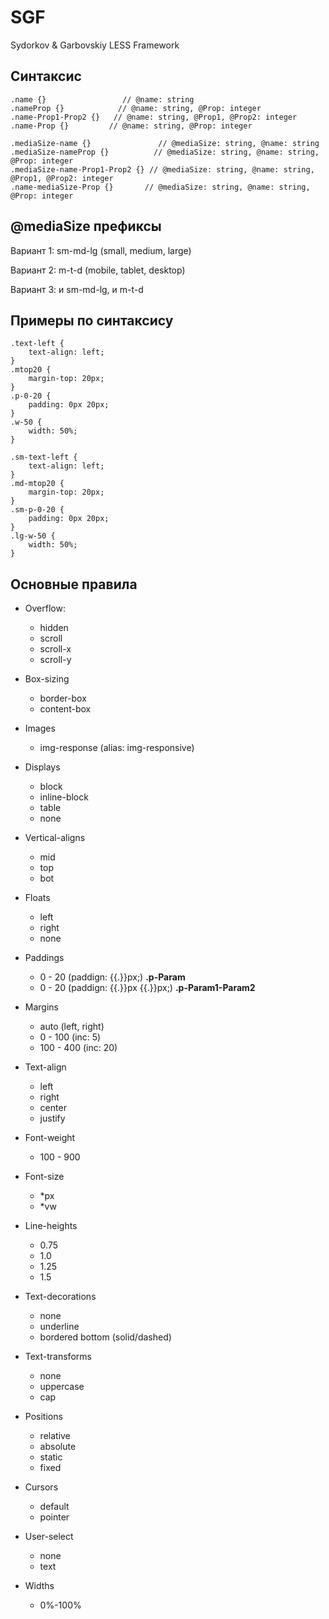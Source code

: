 # SGF
Sydorkov &amp; Garbovskiy LESS Framework

## Синтаксис
```
.name {} 	  	    	 // @name: string
.nameProp {} 	 	    // @name: string, @Prop: integer
.name-Prop1-Prop2 {}   // @name: string, @Prop1, @Prop2: integer
.name-Prop {} 	      // @name: string, @Prop: integer

.mediaSize-name {} 	  	    	 // @mediaSize: string, @name: string
.mediaSize-nameProp {} 	 	    // @mediaSize: string, @name: string, @Prop: integer
.mediaSize-name-Prop1-Prop2 {} // @mediaSize: string, @name: string, @Prop1, @Prop2: integer
.name-mediaSize-Prop {} 	  // @mediaSize: string, @name: string, @Prop: integer
```

## @mediaSize префиксы
Вариант 1: sm-md-lg (small, medium, large)

Вариант 2: m-t-d (mobile, tablet, desktop)

Вариант 3: и sm-md-lg, и m-t-d

## Примеры по синтаксису
```
.text-left {
	text-align: left;
}
.mtop20 {
	margin-top: 20px;
}
.p-0-20 {
	padding: 0px 20px;
}
.w-50 {
	width: 50%;
}

.sm-text-left {
	text-align: left;
}
.md-mtop20 {
	margin-top: 20px;
}
.sm-p-0-20 {
	padding: 0px 20px;
}
.lg-w-50 {
	width: 50%;
}
```

## Основные правила
- Overflow:
  - hidden
  - scroll
  - scroll-x
  - scroll-y
	
- Box-sizing
  - border-box
  - content-box

- Images
  - img-response (alias: img-responsive)
	
- Displays
  - block
  - inline-block
  - table
  - none
	
- Vertical-aligns
  - mid
  - top
  - bot
	
- Floats
  - left
  - right
  - none

- Paddings
  - 0 - 20 (paddign: {{.}}px;) **.p-Param**
  - 0 - 20 (paddign: {{.}}px {{.}}px;) **.p-Param1-Param2**

- Margins
  - auto (left, right)
  - 0 - 100   (inc: 5)
  - 100 - 400 (inc: 20)
	
- Text-align
  - left
  - right
  - center
  - justify
	
- Font-weight
  - 100 - 900

- Font-size
  - *px
  - *vw
	
- Line-heights
  - 0.75
  - 1.0
  - 1.25
  - 1.5
	
- Text-decorations
  - none
  - underline
  - bordered bottom (solid/dashed)

- Text-transforms
  - none
  - uppercase
  - cap
	
- Positions
  - relative
  - absolute
  - static
  - fixed
	
- Cursors
  - default
  - pointer
	
- User-select
  - none
  - text
	
- Widths
  - 0%-100%